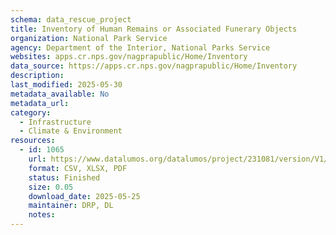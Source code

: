 ```yaml
---
schema: data_rescue_project 
title: Inventory of Human Remains or Associated Funerary Objects
organization: National Park Service
agency: Department of the Interior, National Parks Service
websites: apps.cr.nps.gov/nagprapublic/Home/Inventory
data_source: https://apps.cr.nps.gov/nagprapublic/Home/Inventory
description: 
last_modified: 2025-05-30
metadata_available: No
metadata_url: 
category:
  - Infrastructure 
  - Climate & Environment 
resources:
  - id: 1065
    url: https://www.datalumos.org/datalumos/project/231081/version/V1/view
    format: CSV, XLSX, PDF
    status: Finished
    size: 0.05
    download_date: 2025-05-25
    maintainer: DRP, DL
    notes: 
---
```

